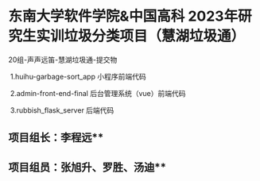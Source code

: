 # 东南大学软件学院&中国高科 2023年研究生实训垃圾分类项目（慧湖垃圾通）

20组-声声远笛-慧湖垃圾通-提交物

​    1.huihu-garbage-sort_app 小程序前端代码

​    2.admin-front-end-final  后台管理系统（vue）前端代码

​    3.rubbish_flask_server  后端代码


## 项目组长：李程远**

## 项目组员：张旭升、罗胜、汤迪**
